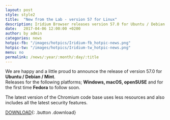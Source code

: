 ```yaml
---
layout: post
style: style2
title:  "New from the Lab - version 57 for Linux"
description: Iridium Browser releases version 57.0 for Ubuntu / Debian / Mint.
date:   2017-04-06 12:00:00 +0200
author:	by admin
categories: news
hotpic-fb: "/images/hotpics/Iridium-fb_hotpic-news.png"
hotpic-tw: "/images/hotpics/Iridium-tw_hotpic-news.png"
menu: no
permalink: /news/:year/:month/:day/:title
---
```


We are happy and a little proud to announce the release of version 57.0 for **Ubuntu / Debian / Mint**.     
Releases for the following platforms; **Windows, macOS, openSUSE** and for the first time **Fedora** to follow soon.     
<!--break-->

The latest version of the Chromium code base uses less resources and also includes all the latest security features.     
      
[DOWNLOAD](/downloads/linux.html "Download v57 for Linux"){: .button .download}     
